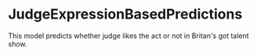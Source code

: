 # JudgeExpressionBasedPredictions
This model predicts whether judge likes the act or not in Britan's got talent show.
